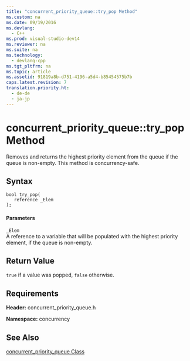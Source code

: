 ```yaml
---
title: "concurrent_priority_queue::try_pop Method"
ms.custom: na
ms.date: 09/19/2016
ms.devlang: 
  - C++
ms.prod: visual-studio-dev14
ms.reviewer: na
ms.suite: na
ms.technology: 
  - devlang-cpp
ms.tgt_pltfrm: na
ms.topic: article
ms.assetid: 91819a8b-d751-4196-a5d4-b85454575b7b
caps.latest.revision: 7
translation.priority.ht: 
  - de-de
  - ja-jp
---
```

# concurrent_priority_queue::try_pop Method
Removes and returns the highest priority element from the queue if the queue is non-empty. This method is concurrency-safe.  
  
## Syntax  
  
```  
bool try_pop(  
   reference _Elem  
);  
```  
  
#### Parameters  
 `_Elem`  
 A reference to a variable that will be populated with the highest priority element, if the queue is non-empty.  
  
## Return Value  
 `true` if a value was popped, `false` otherwise.  
  
## Requirements  
 **Header:** concurrent_priority_queue.h  
  
 **Namespace:** concurrency  
  
## See Also  
 [concurrent_priority_queue Class](../vs140/concurrent_priority_queue-Class.md)